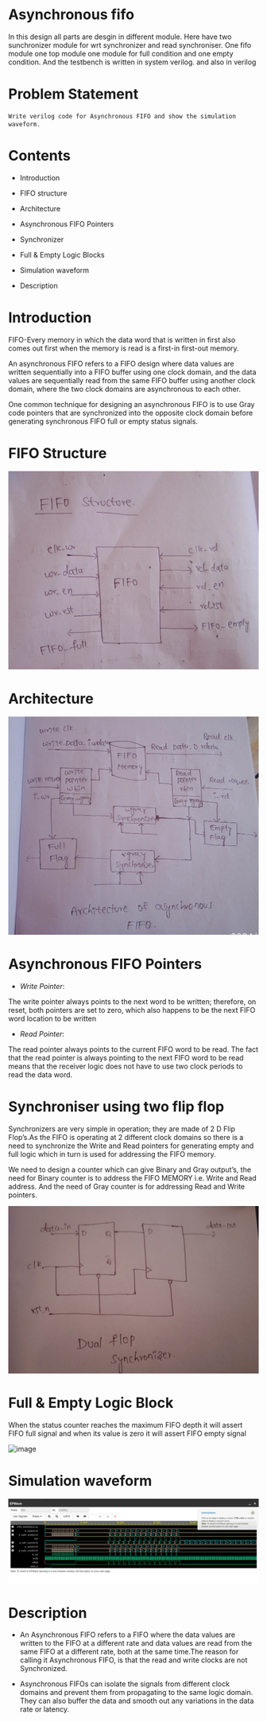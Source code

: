 # Asynchronous fifo
In this design all parts are desgin in different module. Here have two sunchronizer module for wrt synchronizer and read synchroniser. One fifo module one top module one module for full condition and one empty condition.
And the testbench is written in system verilog.
and also in verilog

# Problem Statement
    Write verilog code for Asynchronous FIFO and show the simulation waveform.

# Contents

* Introduction 

* FIFO structure

* Architecture

* Asynchronous FIFO Pointers

* Synchronizer

* Full & Empty Logic Blocks

* Simulation waveform

* Description


# Introduction
FIFO-Every memory in which the data word that is written in first also comes out first when the memory is read is a first-in first-out memory.

An asynchronous FIFO refers to a FIFO design where data values are written sequentially into a FIFO buffer using one clock domain, and the data values are sequentially read from the same FIFO buffer using another clock domain, where the two clock domains are asynchronous to each other. 

One common technique for designing an asynchronous FIFO is to use Gray code pointers that are synchronized into the opposite clock domain before generating synchronous FIFO full or empty status signals.

  


# FIFO Structure

![alt text](IMG_20240323_104730-1.jpg)

# Architecture

![alt text](IMG_20240323_104819.jpg)

# Asynchronous FIFO Pointers


* *Write Pointer*:

The write pointer always points to the next word to be written; therefore, on reset, both pointers are set to zero, which also happens to be the next FIFO word location to be written

* *Read Pointer*:

The read pointer always points to the current FIFO word to be read. The fact that the read pointer is always pointing to the next FIFO word to be read means that the receiver logic does not have to use two clock periods to read the data word.



# Synchroniser using two flip flop

Synchronizers are very simple in operation; they are made of 2 D Flip Flop’s.As the FIFO is operating at 2 different clock domains so there is a need to synchronize the Write and Read pointers for generating empty and full logic which in turn is used for addressing the FIFO memory.

We need to design a counter which can give Binary and Gray output’s, the need for Binary counter is to address the FIFO MEMORY i.e. Write and Read address. And the need of Gray counter is for addressing Read and Write pointers.


![alt text](1711534870806.jpg)




# Full & Empty Logic Block

When the status counter reaches the maximum FIFO depth it will assert FIFO full signal and when its value is zero it will assert FIFO empty signal

![image](https://user-images.githubusercontent.com/72481400/114536217-7b115080-9c6e-11eb-90d2-5df89f42e764.png)

# Simulation waveform

![alt text](IMG_20240321_224424.png)

# Description

* An Asynchronous FIFO refers to a FIFO where the data values are written to the FIFO at a different rate and data values are read from the same FIFO at a different rate, both at the same time.The reason for calling it Asynchronous FIFO, is that the read and write clocks are not Synchronized.

* Asynchronous FIFOs can isolate the signals from different clock domains and prevent them from propagating to the same logic domain. They can also buffer the data and smooth out any variations in the data rate or latency.

